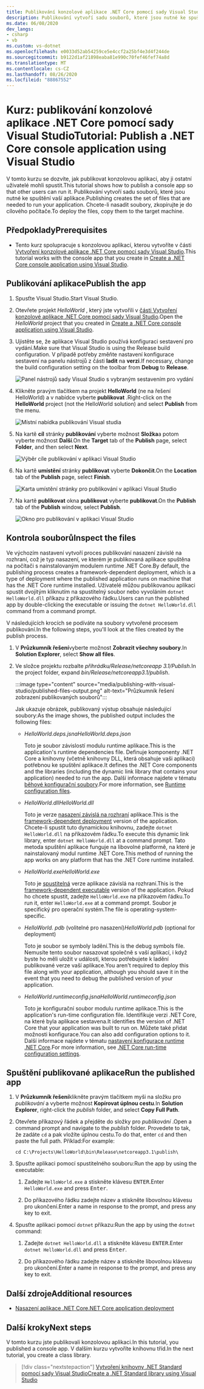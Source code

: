 ```yaml
---
title: Publikování konzolové aplikace .NET Core pomocí sady Visual Studio
description: Publikování vytvoří sadu souborů, které jsou nutné ke spuštění aplikace .NET Core.
ms.date: 06/08/2020
dev_langs:
- csharp
- vb
ms.custom: vs-dotnet
ms.openlocfilehash: e0033d52ab54259ce5e4ccf2a25bf4e3d4f244de
ms.sourcegitcommit: b9122d1af21898eaba81e990c70fef46fef74a8d
ms.translationtype: MT
ms.contentlocale: cs-CZ
ms.lasthandoff: 08/26/2020
ms.locfileid: "88867552"
---
```

# <a name="tutorial-publish-a-net-core-console-application-using-visual-studio"></a><span data-ttu-id="c3fdd-103">Kurz: publikování konzolové aplikace .NET Core pomocí sady Visual Studio</span><span class="sxs-lookup"><span data-stu-id="c3fdd-103">Tutorial: Publish a .NET Core console application using Visual Studio</span></span>

<span data-ttu-id="c3fdd-104">V tomto kurzu se dozvíte, jak publikovat konzolovou aplikaci, aby ji ostatní uživatelé mohli spustit.</span><span class="sxs-lookup"><span data-stu-id="c3fdd-104">This tutorial shows how to publish a console app so that other users can run it.</span></span> <span data-ttu-id="c3fdd-105">Publikování vytvoří sadu souborů, které jsou nutné ke spuštění vaší aplikace.</span><span class="sxs-lookup"><span data-stu-id="c3fdd-105">Publishing creates the set of files that are needed to run your application.</span></span> <span data-ttu-id="c3fdd-106">Chcete-li nasadit soubory, zkopírujte je do cílového počítače.</span><span class="sxs-lookup"><span data-stu-id="c3fdd-106">To deploy the files, copy them to the target machine.</span></span>

## <a name="prerequisites"></a><span data-ttu-id="c3fdd-107">Předpoklady</span><span class="sxs-lookup"><span data-stu-id="c3fdd-107">Prerequisites</span></span>

- <span data-ttu-id="c3fdd-108">Tento kurz spolupracuje s konzolovou aplikací, kterou vytvoříte v části [Vytvoření konzolové aplikace .NET Core pomocí sady Visual Studio](with-visual-studio.md).</span><span class="sxs-lookup"><span data-stu-id="c3fdd-108">This tutorial works with the console app that you create in [Create a .NET Core console application using Visual Studio](with-visual-studio.md).</span></span>

## <a name="publish-the-app"></a><span data-ttu-id="c3fdd-109">Publikování aplikace</span><span class="sxs-lookup"><span data-stu-id="c3fdd-109">Publish the app</span></span>

1. <span data-ttu-id="c3fdd-110">Spusťte Visual Studio.</span><span class="sxs-lookup"><span data-stu-id="c3fdd-110">Start Visual Studio.</span></span>

1. <span data-ttu-id="c3fdd-111">Otevřete projekt *HelloWorld* , který jste vytvořili v [části Vytvoření konzolové aplikace .NET Core pomocí sady Visual Studio](with-visual-studio.md).</span><span class="sxs-lookup"><span data-stu-id="c3fdd-111">Open the *HelloWorld* project that you created in [Create a .NET Core console application using Visual Studio](with-visual-studio.md).</span></span>

1. <span data-ttu-id="c3fdd-112">Ujistěte se, že aplikace Visual Studio používá konfiguraci sestavení pro vydání.</span><span class="sxs-lookup"><span data-stu-id="c3fdd-112">Make sure that Visual Studio is using the Release build configuration.</span></span> <span data-ttu-id="c3fdd-113">V případě potřeby změňte nastavení konfigurace sestavení na panelu nástrojů z části **ladit** na **verzi**.</span><span class="sxs-lookup"><span data-stu-id="c3fdd-113">If necessary, change the build configuration setting on the toolbar from **Debug** to **Release**.</span></span>

   ![Panel nástrojů sady Visual Studio s vybraným sestavením pro vydání](media/publishing-with-visual-studio/visual-studio-toolbar-release.png)

1. <span data-ttu-id="c3fdd-115">Klikněte pravým tlačítkem na projekt **HelloWorld** (ne na řešení HelloWorld) a v nabídce vyberte **publikovat** .</span><span class="sxs-lookup"><span data-stu-id="c3fdd-115">Right-click on the **HelloWorld** project (not the HelloWorld solution) and select **Publish** from the menu.</span></span>

   ![Místní nabídka publikování Visual studia](media/publishing-with-visual-studio/publish-context-menu.png)

1. <span data-ttu-id="c3fdd-117">Na kartě **cíl** stránky **publikování** vyberte možnost **Složka**a potom vyberte možnost **Další**.</span><span class="sxs-lookup"><span data-stu-id="c3fdd-117">On the **Target** tab of the **Publish** page, select **Folder**, and then select **Next**.</span></span>

   ![Výběr cíle publikování v aplikaci Visual Studio](media/publishing-with-visual-studio/pick-publish-target.png)

1. <span data-ttu-id="c3fdd-119">Na kartě **umístění** stránky **publikovat** vyberte **Dokončit**.</span><span class="sxs-lookup"><span data-stu-id="c3fdd-119">On the **Location** tab of the **Publish** page, select **Finish**.</span></span>

   ![Karta umístění stránky pro publikování v aplikaci Visual Studio](media/publishing-with-visual-studio/publish-page-loc-tab.png)

1. <span data-ttu-id="c3fdd-121">Na kartě **publikovat** okna **publikovat** vyberte **publikovat**.</span><span class="sxs-lookup"><span data-stu-id="c3fdd-121">On the **Publish** tab of the **Publish** window, select **Publish**.</span></span>

   ![Okno pro publikování v aplikaci Visual Studio](media/publishing-with-visual-studio/publish-page.png)

## <a name="inspect-the-files"></a><span data-ttu-id="c3fdd-123">Kontrola souborů</span><span class="sxs-lookup"><span data-stu-id="c3fdd-123">Inspect the files</span></span>

<span data-ttu-id="c3fdd-124">Ve výchozím nastavení vytvoří proces publikování nasazení závislé na rozhraní, což je typ nasazení, ve kterém je publikovaná aplikace spuštěna na počítači s nainstalovaným modulem runtime .NET Core.</span><span class="sxs-lookup"><span data-stu-id="c3fdd-124">By default, the publishing process creates a framework-dependent deployment, which is a type of deployment where the published application runs on machine that has the .NET Core runtime installed.</span></span> <span data-ttu-id="c3fdd-125">Uživatelé můžou publikovanou aplikaci spustit dvojitým kliknutím na spustitelný soubor nebo vyvoláním `dotnet HelloWorld.dll` příkazu z příkazového řádku.</span><span class="sxs-lookup"><span data-stu-id="c3fdd-125">Users can run the published app by double-clicking the executable or issuing the `dotnet HelloWorld.dll` command from a command prompt.</span></span>

<span data-ttu-id="c3fdd-126">V následujících krocích se podíváte na soubory vytvořené procesem publikování.</span><span class="sxs-lookup"><span data-stu-id="c3fdd-126">In the following steps, you'll look at the files created by the publish process.</span></span>

1. <span data-ttu-id="c3fdd-127">V **Průzkumník řešení**vyberte možnost **Zobrazit všechny soubory**.</span><span class="sxs-lookup"><span data-stu-id="c3fdd-127">In **Solution Explorer**, select **Show all files**.</span></span>

1. <span data-ttu-id="c3fdd-128">Ve složce projektu rozbalte *přihrádku/Release/netcoreapp 3.1/Publish*.</span><span class="sxs-lookup"><span data-stu-id="c3fdd-128">In the project folder, expand *bin/Release/netcoreapp3.1/publish*.</span></span>

   :::image type="content" source="media/publishing-with-visual-studio/published-files-output.png" alt-text="Průzkumník řešení zobrazení publikovaných souborů":::

   <span data-ttu-id="c3fdd-130">Jak ukazuje obrázek, publikovaný výstup obsahuje následující soubory:</span><span class="sxs-lookup"><span data-stu-id="c3fdd-130">As the image shows, the published output includes the following files:</span></span>

   * <span data-ttu-id="c3fdd-131">*HelloWorld.deps.jsna*</span><span class="sxs-lookup"><span data-stu-id="c3fdd-131">*HelloWorld.deps.json*</span></span>

      <span data-ttu-id="c3fdd-132">Toto je soubor závislostí modulu runtime aplikace.</span><span class="sxs-lookup"><span data-stu-id="c3fdd-132">This is the application's runtime dependencies file.</span></span> <span data-ttu-id="c3fdd-133">Definuje komponenty .NET Core a knihovny (včetně knihovny DLL, která obsahuje vaši aplikaci) potřebnou ke spuštění aplikace.</span><span class="sxs-lookup"><span data-stu-id="c3fdd-133">It defines the .NET Core components and the libraries (including the dynamic link library that contains your application) needed to run the app.</span></span> <span data-ttu-id="c3fdd-134">Další informace najdete v tématu [běhové konfigurační soubory](https://github.com/dotnet/cli/blob/85ca206d84633d658d7363894c4ea9d59e515c1a/Documentation/specs/runtime-configuration-file.md).</span><span class="sxs-lookup"><span data-stu-id="c3fdd-134">For more information, see [Runtime configuration files](https://github.com/dotnet/cli/blob/85ca206d84633d658d7363894c4ea9d59e515c1a/Documentation/specs/runtime-configuration-file.md).</span></span>

   * <span data-ttu-id="c3fdd-135">*HelloWorld.dll*</span><span class="sxs-lookup"><span data-stu-id="c3fdd-135">*HelloWorld.dll*</span></span>

      <span data-ttu-id="c3fdd-136">Toto je verze [nasazení závislá na rozhraní](../deploying/deploy-with-cli.md#framework-dependent-deployment) aplikace.</span><span class="sxs-lookup"><span data-stu-id="c3fdd-136">This is the [framework-dependent deployment](../deploying/deploy-with-cli.md#framework-dependent-deployment) version of the application.</span></span> <span data-ttu-id="c3fdd-137">Chcete-li spustit tuto dynamickou knihovnu, zadejte `dotnet HelloWorld.dll` na příkazovém řádku.</span><span class="sxs-lookup"><span data-stu-id="c3fdd-137">To execute this dynamic link library, enter `dotnet HelloWorld.dll` at a command prompt.</span></span> <span data-ttu-id="c3fdd-138">Tato metoda spuštění aplikace funguje na libovolné platformě, na které je nainstalovaný modul runtime .NET Core.</span><span class="sxs-lookup"><span data-stu-id="c3fdd-138">This method of running the app works on any platform that has the .NET Core runtime installed.</span></span>

   * <span data-ttu-id="c3fdd-139">*HelloWorld.exe*</span><span class="sxs-lookup"><span data-stu-id="c3fdd-139">*HelloWorld.exe*</span></span>

      <span data-ttu-id="c3fdd-140">Toto je [spustitelná](../deploying/deploy-with-cli.md#framework-dependent-executable) verze aplikace závislá na rozhraní.</span><span class="sxs-lookup"><span data-stu-id="c3fdd-140">This is the [framework-dependent executable](../deploying/deploy-with-cli.md#framework-dependent-executable) version of the application.</span></span> <span data-ttu-id="c3fdd-141">Pokud ho chcete spustit, zadejte `HelloWorld.exe` na příkazovém řádku.</span><span class="sxs-lookup"><span data-stu-id="c3fdd-141">To run it, enter `HelloWorld.exe` at a command prompt.</span></span> <span data-ttu-id="c3fdd-142">Soubor je specifický pro operační systém.</span><span class="sxs-lookup"><span data-stu-id="c3fdd-142">The file is operating-system-specific.</span></span>

   * <span data-ttu-id="c3fdd-143">*HelloWorld. pdb* (volitelné pro nasazení)</span><span class="sxs-lookup"><span data-stu-id="c3fdd-143">*HelloWorld.pdb* (optional for deployment)</span></span>

      <span data-ttu-id="c3fdd-144">Toto je soubor se symboly ladění.</span><span class="sxs-lookup"><span data-stu-id="c3fdd-144">This is the debug symbols file.</span></span> <span data-ttu-id="c3fdd-145">Nemusíte tento soubor nasazovat společně s vaší aplikací, i když byste ho měli uložit v události, kterou potřebujete k ladění publikované verze vaší aplikace.</span><span class="sxs-lookup"><span data-stu-id="c3fdd-145">You aren't required to deploy this file along with your application, although you should save it in the event that you need to debug the published version of your application.</span></span>

   * <span data-ttu-id="c3fdd-146">*HelloWorld.runtimeconfig.jsna*</span><span class="sxs-lookup"><span data-stu-id="c3fdd-146">*HelloWorld.runtimeconfig.json*</span></span>

      <span data-ttu-id="c3fdd-147">Toto je konfigurační soubor modulu runtime aplikace.</span><span class="sxs-lookup"><span data-stu-id="c3fdd-147">This is the application's run-time configuration file.</span></span> <span data-ttu-id="c3fdd-148">Identifikuje verzi .NET Core, na které byla aplikace sestavena.</span><span class="sxs-lookup"><span data-stu-id="c3fdd-148">It identifies the version of .NET Core that your application was built to run on.</span></span> <span data-ttu-id="c3fdd-149">Můžete také přidat možnosti konfigurace.</span><span class="sxs-lookup"><span data-stu-id="c3fdd-149">You can also add configuration options to it.</span></span> <span data-ttu-id="c3fdd-150">Další informace najdete v tématu [nastavení konfigurace runtime .NET Core](../run-time-config/index.md#runtimeconfigjson).</span><span class="sxs-lookup"><span data-stu-id="c3fdd-150">For more information, see [.NET Core run-time configuration settings](../run-time-config/index.md#runtimeconfigjson).</span></span>

## <a name="run-the-published-app"></a><span data-ttu-id="c3fdd-151">Spuštění publikované aplikace</span><span class="sxs-lookup"><span data-stu-id="c3fdd-151">Run the published app</span></span>

1. <span data-ttu-id="c3fdd-152">V **Průzkumník řešení**klikněte pravým tlačítkem myši na složku pro *publikování* a vyberte možnost **Kopírovat úplnou cestu**.</span><span class="sxs-lookup"><span data-stu-id="c3fdd-152">In **Solution Explorer**, right-click the *publish* folder, and select **Copy Full Path**.</span></span>

1. <span data-ttu-id="c3fdd-153">Otevřete příkazový řádek a přejděte do složky pro *publikování* .</span><span class="sxs-lookup"><span data-stu-id="c3fdd-153">Open a command prompt and navigate to the *publish* folder.</span></span> <span data-ttu-id="c3fdd-154">Provedete to tak, že zadáte `cd` a pak vložíte úplnou cestu.</span><span class="sxs-lookup"><span data-stu-id="c3fdd-154">To do that, enter `cd` and then paste the full path.</span></span> <span data-ttu-id="c3fdd-155">Příklad:</span><span class="sxs-lookup"><span data-stu-id="c3fdd-155">For example:</span></span>

   ```console
   cd C:\Projects\HelloWorld\bin\Release\netcoreapp3.1\publish\
   ```

1. <span data-ttu-id="c3fdd-156">Spusťte aplikaci pomocí spustitelného souboru:</span><span class="sxs-lookup"><span data-stu-id="c3fdd-156">Run the app by using the executable:</span></span>

   1. <span data-ttu-id="c3fdd-157">Zadejte `HelloWorld.exe` a stiskněte klávesu <kbd>ENTER</kbd>.</span><span class="sxs-lookup"><span data-stu-id="c3fdd-157">Enter `HelloWorld.exe` and press <kbd>Enter</kbd>.</span></span>

   1. <span data-ttu-id="c3fdd-158">Do příkazového řádku zadejte název a stiskněte libovolnou klávesu pro ukončení.</span><span class="sxs-lookup"><span data-stu-id="c3fdd-158">Enter a name in response to the prompt, and press any key to exit.</span></span>

1. <span data-ttu-id="c3fdd-159">Spusťte aplikaci pomocí `dotnet` příkazu:</span><span class="sxs-lookup"><span data-stu-id="c3fdd-159">Run the app by using the `dotnet` command:</span></span>

   1. <span data-ttu-id="c3fdd-160">Zadejte `dotnet HelloWorld.dll` a stiskněte klávesu <kbd>ENTER</kbd>.</span><span class="sxs-lookup"><span data-stu-id="c3fdd-160">Enter `dotnet HelloWorld.dll` and press <kbd>Enter</kbd>.</span></span>

   1. <span data-ttu-id="c3fdd-161">Do příkazového řádku zadejte název a stiskněte libovolnou klávesu pro ukončení.</span><span class="sxs-lookup"><span data-stu-id="c3fdd-161">Enter a name in response to the prompt, and press any key to exit.</span></span>

## <a name="additional-resources"></a><span data-ttu-id="c3fdd-162">Další zdroje</span><span class="sxs-lookup"><span data-stu-id="c3fdd-162">Additional resources</span></span>

- [<span data-ttu-id="c3fdd-163">Nasazení aplikace .NET Core</span><span class="sxs-lookup"><span data-stu-id="c3fdd-163">.NET Core application deployment</span></span>](../deploying/index.md)

## <a name="next-steps"></a><span data-ttu-id="c3fdd-164">Další kroky</span><span class="sxs-lookup"><span data-stu-id="c3fdd-164">Next steps</span></span>

<span data-ttu-id="c3fdd-165">V tomto kurzu jste publikovali konzolovou aplikaci.</span><span class="sxs-lookup"><span data-stu-id="c3fdd-165">In this tutorial, you published a console app.</span></span> <span data-ttu-id="c3fdd-166">V dalším kurzu vytvoříte knihovnu tříd.</span><span class="sxs-lookup"><span data-stu-id="c3fdd-166">In the next tutorial, you create a class library.</span></span>

> [!div class="nextstepaction"]
> [<span data-ttu-id="c3fdd-167">Vytvoření knihovny .NET Standard pomocí sady Visual Studio</span><span class="sxs-lookup"><span data-stu-id="c3fdd-167">Create a .NET Standard library using Visual Studio</span></span>](library-with-visual-studio.md)
